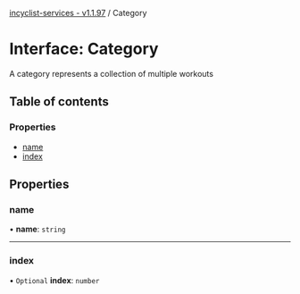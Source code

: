 [incyclist-services - v1.1.97](../README.md) / Category

# Interface: Category

A category represents a collection of multiple workouts

## Table of contents

### Properties

- [name](Category.md#name)
- [index](Category.md#index)

## Properties

### name

• **name**: `string`

___

### index

• `Optional` **index**: `number`
